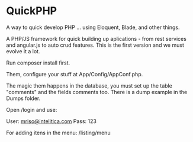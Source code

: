 # QuickPHP

A way to quick develop PHP ... using Eloquent, Blade, and other things.

A PHP/JS framework for quick building up aplications - from rest services and angular.js to auto crud features. This is the first version and we must evolve it a lot. 

Run composer install first.

Them, configure your stuff at App/Config/AppConf.php.

The magic them happens in the database, you must set up the table "comments" and the fields comments too. There is a dump example in the Dumps folder.

Open /login and use:

User: mriso@intelitica.com
Pass: 123

For adding itens in the menu:
/listing/menu

